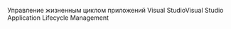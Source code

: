 <span data-ttu-id="bbfff-101">Управление жизненным циклом приложений Visual Studio</span><span class="sxs-lookup"><span data-stu-id="bbfff-101">Visual Studio Application Lifecycle Management</span></span>